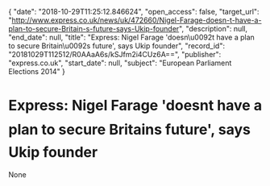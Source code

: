 {
  "date": "2018-10-29T11:25:12.846624", 
  "open_access": false, 
  "target_url": "http://www.express.co.uk/news/uk/472660/Nigel-Farage-doesn-t-have-a-plan-to-secure-Britain-s-future-says-Ukip-founder", 
  "description": null, 
  "end_date": null, 
  "title": "Express: Nigel Farage 'doesn\u0092t have a plan to secure Britain\u0092s future', says Ukip founder", 
  "record_id": "20181029T112512/R0AAaA6s/kSJfm2i4CUz6A==", 
  "publisher": "express.co.uk", 
  "start_date": null, 
  "subject": "European Parliament Elections 2014"
}

# Express: Nigel Farage 'doesnt have a plan to secure Britains future', says Ukip founder

None